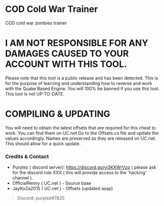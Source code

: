 # COD Cold War Trainer
 COD cold war zombies trainer
 
 
# I AM NOT RESPONSIBLE FOR ANY DAMAGES CAUSED TO YOUR ACCOUNT WITH THIS TOOL.

Please note that this tool is a public release and has been detected. This is for the purpose of learning and understanding how to reverse and work with the Quake Based Engine. You will 100% be banned if you use this tool. This tool is not UP-TO-DATE.

# COMPILING & UPDATING
You will need to obtain the latest offsets that are required for this cheat to work. You can find them on UC.net Go to the Offsets.cs file and update the values accordingly. Names are preserved as they are released on UC.net. This should allow for a quick update.

### Credits & Contact

- Purplez ( discord server): https://discord.gg/vj3KXWrVzp ( please ask for the discord role XXX ( this will provide access to the 'hacking' channel ).
- OfficialRenny ( UC.net ) - Source base
- JayKoZa2015 ( UC.net ) - Offsets (updated asap)


>Discord: purplez#7825

